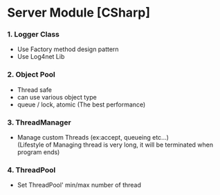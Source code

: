 # Server Module [CSharp]

### 1. Logger Class
* Use Factory method design pattern
* Use Log4net Lib


### 2. Object Pool
* Thread safe
* can use various object type
* queue / lock, atomic (The best performance)

### 3. ThreadManager 
* Manage custom Threads (ex:accept, queueing etc...)<br>
(Lifestyle of Managing thread is very long, it will be terminated when program ends)

### 4. ThreadPool
* Set ThreadPool' min/max number of thread
